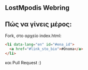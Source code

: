 LostMpodis Webring
-------------------

## Πώς να γίνεις μέρος:

Fork, στο αρχείο index.html:

```html
<li data-lang="en" id="#ena_id">
  <a href="#link_sto_bio">#Onoma</a>
</li>
```

και Pull Request :)
